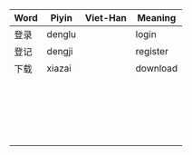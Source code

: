 | Word | Piyin  | Viet-Han | Meaning  |
| ---- | ------ | -------- | -------- |
| 登录 | denglu |          | login    |
| 登记 | dengji |          | register |
| 下载 | xiazai |          | download |
|      |        |          |          |
|      |        |          |          |
|      |        |          |          |
|      |        |          |          |
|      |        |          |          |
|      |        |          |          |
|      |        |          |          |
|      |        |          |          |
|      |        |          |          |
|      |        |          |          |
|      |        |          |          |
|      |        |          |          |
|      |        |          |          |
|      |        |          |          |
|      |        |          |          |
|      |        |          |          |
|      |        |          |          |
|      |        |          |          |
|      |        |          |          |
|      |        |          |          |

